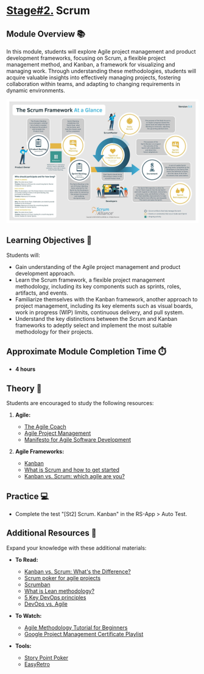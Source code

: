 # [Stage#2.](../../) Scrum

## Module Overview 📚

In this module, students will explore Agile project management and product development frameworks, focusing on Scrum, a flexible project management method, and Kanban, a framework for visualizing and managing work. Through understanding these methodologies, students will acquire valuable insights into effectively managing projects, fostering collaboration within teams, and adapting to changing requirements in dynamic environments.

![The Scrum Framework At a Glance](./images/scrum.jpg)

## Learning Objectives 🎯

Students will:

- Gain understanding of the Agile project management and product development approach.
- Learn the Scrum framework, a flexible project management methodology, including its key components such as sprints, roles, artifacts, and events.
- Familiarize themselves with the Kanban framework, another approach to project management, including its key elements such as visual boards, work in progress (WIP) limits, continuous delivery, and pull system.
- Understand the key distinctions between the Scrum and Kanban frameworks to adeptly select and implement the most suitable methodology for their projects.

## Approximate Module Completion Time ⏱️

- **4 hours**

## Theory 📖

Students are encouraged to study the following resources:

1. **Agile:**
   - [The Agile Coach](https://www.atlassian.com/agile)
   - [Agile Project Management](https://www.atlassian.com/agile/project-management)
   - [Manifesto for Agile Software Development](https://agilemanifesto.org/)

2. **Agile Frameworks:**
   - [Kanban](https://www.atlassian.com/agile/kanban)
   - [What is Scrum and how to get started](https://www.atlassian.com/agile/scrum)
   - [Kanban vs. Scrum: which agile are you?](https://www.atlassian.com/agile/kanban/kanban-vs-scrum)

## Practice 💻

- Complete the test "[St2] Scrum. Kanban" in the RS-App > Auto Test.

## Additional Resources 📘

Expand your knowledge with these additional materials:

- **To Read:**
  - [Kanban vs. Scrum: What's the Difference?](https://www.coursera.org/articles/kanban-vs-scrum)
  - [Scrum poker for agile projects](https://www.atlassian.com/blog/platform/scrum-poker-for-agile-projects)
  - [Scrumban](https://www.productplan.com/glossary/scrumban/)
  - [What is Lean methodology?](https://www.atlassian.com/agile/project-management/lean-methodology)
  - [5 Key DevOps principles](https://www.atlassian.com/devops/what-is-devops)
  - [DevOps vs. Agile](https://www.atlassian.com/devops/what-is-devops/agile-vs-devops)

- **To Watch:**
  - [Agile Methodology Tutorial for Beginners](https://www.youtube.com/watch?v=KNBHQ0pyaG8)
  - [Google Project Management Certificate Playlist](https://www.youtube.com/playlist?list=PLTZYG7bZ1u6puLWxUtqAjZkIB4dB_JFzk)

- **Tools:**
  - [Story Point Poker](https://storypoint.poker/)
  - [EasyRetro](https://easyretro.io/)
